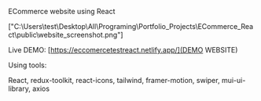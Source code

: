 ECommerce website using React

["C:\Users\test\Desktop\All\Programing\Portfolio_Projects\ECommerce_React\public\website_screenshot.png"]

Live DEMO:
[https://eccomercetestreact.netlify.app/](DEMO WEBSITE)



Using tools:

React, redux-toolkit, react-icons, tailwind, framer-motion, swiper, mui-ui-library, axios